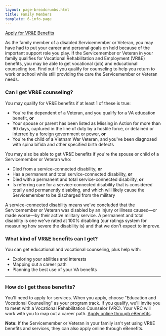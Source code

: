 ```yaml
---
layout: page-breadcrumbs.html
title: Family Members
template: 6-info-page
---
```


<div class="action-bar">
  <div class="row">
    <div class="small-12 columns">
      <a class="usa-button-primary va-button-primary" href="/vocational-rehab-and-employment/apply-vre/">Apply for VR&amp;E Benefits</a>
    </div>
  </div>
</div>

<div class="va-introtext">

As the family member of a disabled Servicemember or Veteran, you may have had to put your career and personal goals on hold because of the important support role you play. If the Servicemember or Veteran in your family qualifies for Vocational Rehabilitation and Employment (VR&amp;E) benefits, you may be able to get vocational (job) and educational counseling too. Find out if you qualify for counseling to help you return to work or school while still providing the care the Servicemember or Veteran needs.

</div>

### Can I get VR&amp;E counseling?

You may qualify for VR&amp;E benefits if at least 1 of these is true:

- You're the dependent of a Veteran, and you qualify for a VA education benefit, **or**
- Your spouse or parent has been listed as Missing in Action for more than 90 days, captured in the line of duty by a hostile force, or detained or interred by a foreign government or power, **or**
- You're the child of a Vietnam War Veteran, and you've been diagnosed with spina bifida and other specified birth defects

You may also be able to get VR&amp;E benefits if you're the spouse or child of a Servicemember or Veteran who:

- Died from a service-connected disability, **or**
- Has a permanent and total service-connected disability, **or**
- Died with a permanent and total service-connected disability, **or**
- Is referring care for a service-connected disability that is considered totally and permanently disabling, and which will likely cause the Servicemember to be discharged from the military

A service-connected disability means we've concluded that the Servicemember or Veteran was disabled by an injury or illness caused—or made worse—by their active military service. A permanent and total disability is one we've rated at 100% disabling (our ratings system for measuring how severe the disability is) and that we don't expect to improve.

### What kind of VR&amp;E benefits can I get?

You can get educational and vocational counseling, plus help with:
 
- Exploring your abilities and interests
- Mapping out a career path
- Planning the best use of your VA benefits

<hr>

### How do I get these benefits?

You'll need to apply for services. When you apply, choose "Education and Vocational Counseling" as your program track. If you qualify, we'll invite you to meet with a Vocational Rehabilitation Counselor (VRC). Your VRC will work with you to map out a career path. [Apply online through eBenefits](https://www.ebenefits.va.gov/ebenefits/about/feature?feature=disability-compensation).

**Note:** If the Servicemember or Veteran in your family isn't yet using VR&amp;E benefits and services, they can also apply online through eBenefits.
